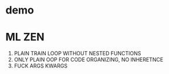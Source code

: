 # demo


# ML ZEN

1. PLAIN TRAIN LOOP WITHOUT NESTED FUNCTIONS
2. ONLY PLAIN OOP FOR CODE ORGANIZING, NO INHERETNCE
3. FUCK ARGS KWARGS
